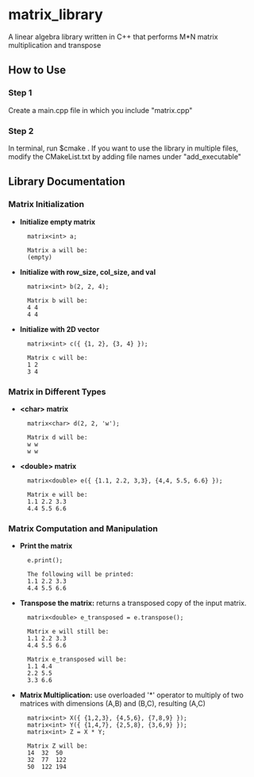 # matrix_library
A linear algebra library written in C++ that performs M*N matrix multiplication and transpose

## How to Use
### Step 1
Create a main.cpp file in which you include "matrix.cpp" 
### Step 2
In terminal, run $cmake .
If you want to use the library in multiple files, modify the CMakeList.txt by adding file names under "add_executable"

## Library Documentation
### Matrix Initialization

* **Initialize empty matrix**

		matrix<int> a;
		
		Matrix a will be:
		(empty)


* **Initialize with row_size, col_size, and val**

		matrix<int> b(2, 2, 4);
	
		Matrix b will be:
		4 4 
		4 4
* **Initialize with 2D vector**

		matrix<int> c({ {1, 2}, {3, 4} });
	
	 	Matrix c will be:
		1 2
		3 4

### Matrix in Different Types


* **\<char> matrix**

		matrix<char> d(2, 2, 'w');
	
		Matrix d will be:
		w w 
		w w
* **\<double> matrix**

		matrix<double> e({ {1.1, 2.2, 3,3}, {4,4, 5.5, 6.6} });
	
	 	Matrix e will be:
		1.1 2.2 3.3
		4.4 5.5 6.6
		
### Matrix Computation and Manipulation
* **Print the matrix**

		e.print();
		
		The following will be printed:
		1.1 2.2 3.3
		4.4 5.5 6.6

* **Transpose the matrix:** returns a transposed copy of the input matrix.

		matrix<double> e_transposed = e.transpose();
		
		Matrix e will still be:
		1.1 2.2 3.3
		4.4 5.5 6.6
		
		Matrix e_transposed will be:
		1.1 4.4
		2.2 5.5
		3.3 6.6

* **Matrix Multiplication:** use overloaded '*' operator to multiply of two matrices with dimensions (A,B) and (B,C), resulting (A,C)
		
		matrix<int> X({ {1,2,3}, {4,5,6}, {7,8,9} }); 
		matrix<int> Y({ {1,4,7}, {2,5,8}, {3,6,9} });
		matrix<int> Z = X * Y;
		
		Matrix Z will be:
		14  32  50
		32  77  122
		50  122 194
